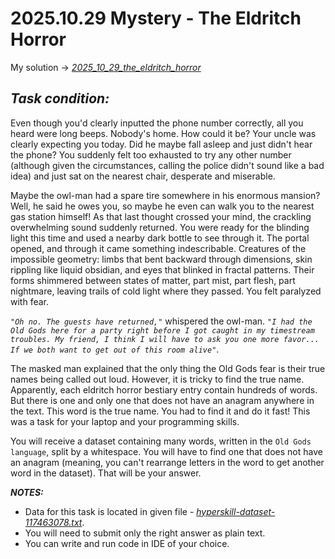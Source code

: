 # 2025.10.29 Mystery - The Eldritch Horror

My solution -> *[2025_10_29_the_eldritch_horror](2025_10_29_the_eldritch_horror.py)*

## **_Task condition:_**

Even though you'd clearly inputted the phone number correctly, all you heard were long beeps. Nobody's home. How could it be? Your uncle was clearly expecting you today. Did he maybe fall asleep and just didn't hear the phone? You suddenly felt too exhausted to try any other number (although given the circumstances, calling the police didn't sound like a bad idea) and just sat on the nearest chair, desperate and miserable.

Maybe the owl-man had a spare tire somewhere in his enormous mansion? Well, he said he owes you, so maybe he even can walk you to the nearest gas station himself! As that last thought crossed your mind, the crackling overwhelming sound suddenly returned. You were ready for the blinding light this time and used a nearby dark bottle to see through it. The portal opened, and through it came something indescribable. Creatures of the impossible geometry: limbs that bent backward through dimensions, skin rippling like liquid obsidian, and eyes that blinked in fractal patterns. Their forms shimmered between states of matter, part mist, part flesh, part nightmare, leaving trails of cold light where they passed. You felt paralyzed with fear.

*_`"Oh no. The guests have returned,"`_* whispered the owl-man. *_`"I had the Old Gods here for a party right before I got caught in my timestream troubles. My friend, I think I will have to ask you one more favor... If we both want to get out of this room alive"`_*.

The masked man explained that the only thing the Old Gods fear is their true names being called out loud. However, it is tricky to find the true name. Apparently, each eldritch horror bestiary entry contain hundreds of words. But there is one and only one that does not have an anagram anywhere in the text. This word is the true name. You had to find it and do it fast! This was a task for your laptop and your programming skills.

You will receive a dataset containing many words, written in the `Old Gods language`, split by a whitespace. You will have to find one that does not have an anagram (meaning, you can't rearrange letters in the word to get another word in the dataset). That will be your answer.

**_NOTES:_**

- Data for this task is located in given file - *[hyperskill-dataset-117463078.txt](hyperskill-dataset-117463078.txt)*.
- You will need to submit only the right answer as plain text.
- You can write and run code in IDE of your choice.

#

<br />